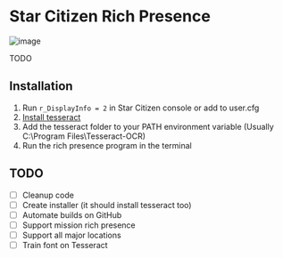 # Star Citizen Rich Presence

![image](https://user-images.githubusercontent.com/6241454/173171746-f5b87ebc-3993-44c8-84df-45a3acc37362.png)

TODO

## Installation
1. Run `r_DisplayInfo = 2` in Star Citizen console or add to user.cfg
2. [Install tesseract](https://github.com/UB-Mannheim/tesseract/wiki)
3. Add the tesseract folder to your PATH environment variable (Usually C:\Program Files\Tesseract-OCR)
4. Run the rich presence program in the terminal

## TODO
- [ ] Cleanup code
- [ ] Create installer (it should install tesseract too)
- [ ] Automate builds on GitHub
- [ ] Support mission rich presence
- [ ] Support all major locations
- [ ] Train font on Tesseract
